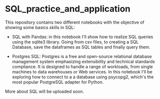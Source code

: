 # SQL_practice_and_application

This repository contains two different notebooks with the objective of showing some basics skills in SQL:

* SQL with Pandas: in this notebook I'll show how to realize SQL queries using the sqlite3 library. Going from csv files, to creating a SQL Database, save the dataframes as SQL tables and finally query them.

* Postgres SQL: Postgres is a free and open-source relational database management system emphasizing extensibility and technical standards compliance. It is designed to handle a range of workloads, from single machines to data warehouses or Web services. In this notebook I'll be exploring how to connect to a a database using psycopg2, which's the most popular PostgreSQL adapter for Python.

More about SQL will be uploaded soon.
